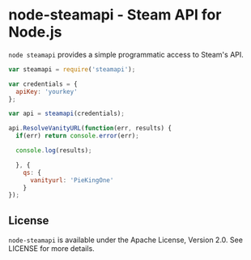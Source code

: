 node-steamapi - Steam API for Node.js
============

```node steamapi``` provides a simple programmatic access to Steam's API.

```js
var steamapi = require('steamapi');

var credentials = {
  apiKey: 'yourkey'
};

var api = steamapi(credentials);

api.ResolveVanityURL(function(err, results) {
  if(err) return console.error(err);

  console.log(results);

  }, {
    qs: {
      vanityurl: 'PieKingOne'
    }
});
```

## License

`node-steamapi` is available under the Apache License, Version 2.0. See LICENSE for more details.
